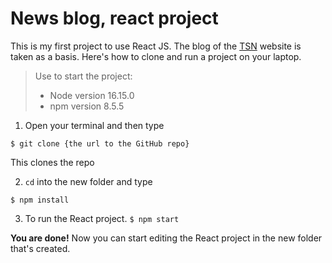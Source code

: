 # News blog, react project

This is my first project to use React JS. The blog of the [TSN](https://tsn.ua/) website is taken
as a basis. Here's how to clone and run a project on your laptop.
>Use to start the project:
>* Node version 16.15.0
>* npm version 8.5.5

1. Open your terminal and then type

`$ git clone {the url to the GitHub repo}`

This clones the repo

2. `cd` into the new folder and type

`$ npm install`

3. To run the React project.
   `$ npm start`

**You are done!** Now you can start editing
the React project in the new folder that's created.